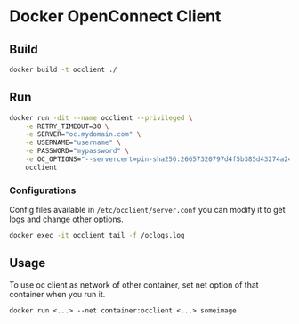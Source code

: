 # Docker OpenConnect Client

## Build

```bash
docker build -t occlient ./
```

## Run

```bash
docker run -dit --name occlient --privileged \
    -e RETRY_TIMEOUT=30 \
    -e SERVER="oc.mydomain.com" \
    -e USERNAME="username" \
    -e PASSWORD="mypassword" \
    -e OC_OPTIONS="--servercert=pin-sha256:26657320797d4f5b385d43274a246178263f3b686b645e37=" \
    occlient
```

### Configurations

Config files available in ```/etc/occlient/server.conf``` you can modify it to get logs and change other
options.

```bash
docker exec -it occlient tail -f /oclogs.log
```

## Usage

To use oc client as network of other container, set net option of that container when you run it.

```docker run <...> --net container:occlient <...> someimage```
